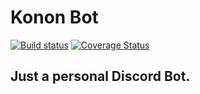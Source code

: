 # Konon Bot

[![Build status](https://ci.appveyor.com/api/projects/status/68w832g1r51y5py3?svg=true)](https://ci.appveyor.com/project/Kallashnikovv/discord-bot-v1)
[![Coverage Status](https://coveralls.io/repos/github/Kallashnikovv/Discord-Bot-v1/badge.svg?branch=master)](https://coveralls.io/github/Kallashnikovv/Discord-Bot-v1?branch=master)

## Just a personal Discord Bot.
